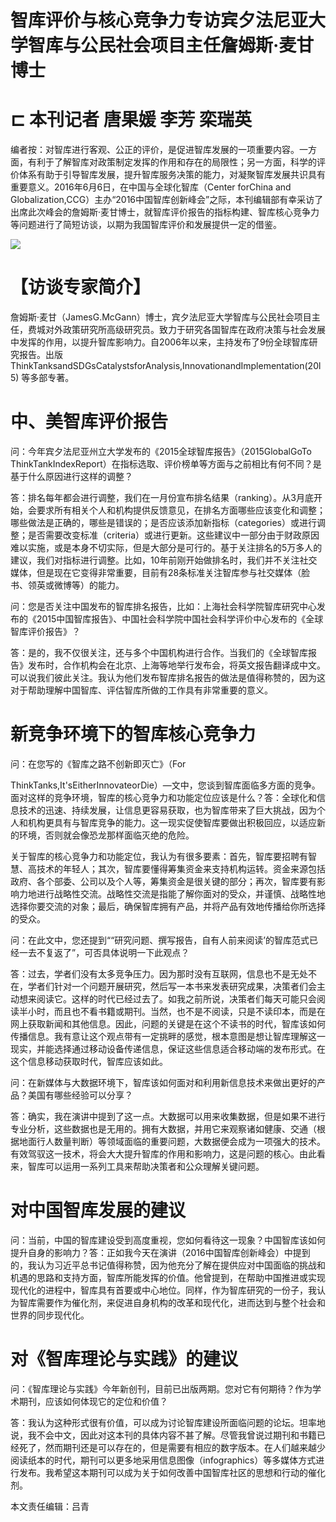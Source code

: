 # 智库评价与核心竞争力专访宾夕法尼亚大学智库与公民社会项目主任詹姆斯·麦甘博士

# $\sqsubset$ 本刊记者 唐果媛 李芳 栾瑞英

编者按：对智库进行客观、公正的评价，是促进智库发展的一项重要内容。一方面，有利于了解智库对政策制定发挥的作用和存在的局限性；另一方面，科学的评价体系有助于引导智库发展，提升智库服务决策的能力，对凝聚智库发展共识具有重要意义。2016年6月6日，在中国与全球化智库（Center forChina and Globalization,CCG）主办“2016中国智库创新峰会”之际，本刊编辑部有幸采访了出席此次峰会的詹姆斯·麦甘博士，就智库评价报告的指标构建、智库核心竞争力等问题进行了简短访谈，以期为我国智库评价和发展提供一定的借鉴。

![](images/b6ec9a06beba851e9253bad1f620af68c17a7af4a9ccd07f5f66b800e7de6bce.jpg)

# 【访谈专家简介】

詹姆斯·麦甘（JamesG.McGann）博士，宾夕法尼亚大学智库与公民社会项目主任，费城对外政策研究所高级研究员。致力于研究各国智库在政府决策与社会发展中发挥的作用，以提升智库影响力。自2006年以来，主持发布了9份全球智库研究报告。出版ThinkTanksandSDGsCatalystsforAnalysis,InnovationandImplementation(20l5) 等多部专著。

# 中、美智库评价报告

问：今年宾夕法尼亚州立大学发布的《2015全球智库报告》（2015GlobalGoTo ThinkTankIndexReport）在指标选取、评价榜单等方面与之前相比有何不同？是基于什么原因进行这样的调整？

答：排名每年都会进行调整，我们在一月份宣布排名结果（ranking）。从3月底开始，会要求所有相关个人和机构提供反馈意见，在排名方面哪些应该变化和调整；哪些做法是正确的，哪些是错误的；是否应该添加新指标（categories）或进行调整；是否需要改变标准（criteria）或进行更新。这些建议中一部分由于财政原因难以实施，或是本身不切实际，但是大部分是可行的。基于关注排名的5万多人的建议，我们对指标进行调整。比如，10年前刚开始做排名时，我们并不关注社交媒体，但是现在它变得非常重要，目前有28条标准关注智库参与社交媒体（脸书、领英或微博等）的能力。

问：您是否关注中国发布的智库排名报告，比如：上海社会科学院智库研究中心发布的《2015中国智库报告》、中国社会科学院中国社会科学评价中心发布的《全球智库评价报告》？

答：是的，我不仅很关注，还与多个中国机构进行合作。当我们的《全球智库报告》发布时，合作机构会在北京、上海等地举行发布会，将英文报告翻译成中文。可以说我们彼此关注。我认为他们发布智库排名报告的做法是值得称赞的，因为这对于帮助理解中国智库、评估智库所做的工作具有非常重要的意义。

# 新竞争环境下的智库核心竞争力

问：在您写的《智库之路不创新即灭亡》（For

ThinkTanks,It'sEitherInnovateorDie）—文中，您谈到智库面临多方面的竞争。面对这样的竞争环境，智库的核心竞争力和功能定位应该是什么？答：全球化和信息技术的迅速、持续发展，让信息更容易获取，也为智库带来了巨大挑战，因为个人和机构更具有与智库竞争的能力。这一现实促使智库要做出积极回应，以适应新的环境，否则就会像恐龙那样面临灭绝的危险。

关于智库的核心竞争力和功能定位，我认为有很多要素：首先，智库要招聘有智慧、高技术的年轻人；其次，智库要懂得筹集资金来支持机构运转。资金来源包括政府、各个部委、公司以及个人等，筹集资金是很关键的部分；再次，智库要有影响力地进行战略性交流。战略性交流是指能了解你面对的受众，并谨慎、战略性地选择你要交流的对象；最后，确保智库拥有产品，并将产品有效地传播给你所选择的受众。

问：在此文中，您还提到““研究问题、撰写报告，自有人前来阅读’的智库范式已经一去不复返了”，可否具体说明一下此观点？

答：过去，学者们没有太多竞争压力。因为那时没有互联网，信息也不是无处不在，学者们针对一个问题开展研究，然后写一本书来发表研究成果，决策者们会主动想来阅读它。这样的时代已经过去了。如我之前所说，决策者们每天可能只会阅读半小时，而且也不看书籍或期刊。当然，也不是不阅读，只是不读印本，而是在网上获取新闻和其他信息。因此，问题的关键是在这个不读书的时代，智库该如何传播信息。我有意让这个观点带有一定挑畔的感觉，根本意图是想让智库理解这一现实，并能选择通过移动设备传递信息，保证这些信息适合移动端的发布形式。在这个信息移动获取时代，智库应该如此。

问：在新媒体与大数据环境下，智库该如何面对和利用新信息技术来做出更好的产品？美国有哪些经验可以分享？

答：确实，我在演讲中提到了这一点。大数据可以用来收集数据，但是如果不进行专业分析，这些数据也是无用的。拥有大数据，并用它来观察诸如健康、交通（根据地面行人数量判断）等领域面临的重要问题，大数据便会成为一项强大的技术。有效驾驭这一技术，将会大大提升智库的作用和影响力，这是问题的核心。由此看来，智库可以运用一系列工具来帮助决策者和公众理解关键问题。

# 对中国智库发展的建议

问：当前，中国的智库建设受到高度重视，您如何看待这一现象？中国智库该如何提升自身的影响力？答：正如我今天在演讲（2016中国智库创新峰会）中提到的，我认为习近平总书记值得称赞，因为他充分了解在提供应对中国面临的挑战和机遇的思路和支持方面，智库所能发挥的价值。他曾提到，在帮助中国推进或实现现代化的进程中，智库具有首要或中心地位。同样，作为智库研究的一份子，我认为智库需要作为催化剂，来促进自身机构的改革和现代化，进而达到与整个社会和世界的同步现代化。

# 对《智库理论与实践》的建议

问：《智库理论与实践》今年新创刊，目前已出版两期。您对它有何期待？作为学术期刊，应该如何体现它的定位和价值？

答：我认为这种形式很有价值，可以成为讨论智库建设所面临问题的论坛。坦率地说，我不会中文，因此对这本刊的具体内容不甚了解。尽管我曾说过期刊和书籍已经死了，然而期刊还是可以存在的，但是需要有相应的数字版本。在人们越来越少阅读纸本的时代，期刊可以更多地采用信息图像（infographics）等多媒体方式进行发布。我希望这本期刊可以成为关于如何改善中国智库社区的思想和行动的催化剂。

本文责任编辑：吕青